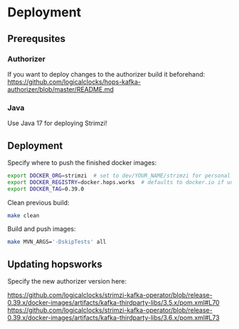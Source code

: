 # Deployment

## Prerequsites

### Authorizer

If you want to deploy changes to the authorizer build it beforehand:
https://github.com/logicalclocks/hops-kafka-authorizer/blob/master/README.md

### Java

Use Java 17 for deploying Strimzi!

## Deployment

Specify where to push the finished docker images:

```sh
export DOCKER_ORG=strimzi  # set to dev/YOUR_NAME/strimzi for personal development
export DOCKER_REGISTRY=docker.hops.works  # defaults to docker.io if unset
export DOCKER_TAG=0.39.0
```

Clean previous build:

```sh
make clean
```

Build and push images:

```sh
make MVN_ARGS='-DskipTests' all
```

## Updating hopsworks

Specify the new authorizer version here:

https://github.com/logicalclocks/strimzi-kafka-operator/blob/release-0.39.x/docker-images/artifacts/kafka-thirdparty-libs/3.5.x/pom.xml#L70
https://github.com/logicalclocks/strimzi-kafka-operator/blob/release-0.39.x/docker-images/artifacts/kafka-thirdparty-libs/3.6.x/pom.xml#L73
